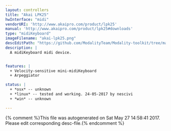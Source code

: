 ```yaml
---
layout: controllers
title: "Akai LPK25"
hwInterface: "midi"
vendorURI: 'http://www.akaipro.com/product/lpk25'
manual: 'http://www.akaipro.com/product/lpk25#downloads'
type: "midiKeyboard"
imageFilename: "akai-lpk25.png"
descEditPath: "https://github.com/ModalityTeam/Modality-toolkit/tree/master/Modality/MKtlDescriptions//akai-lpk25.desc.scd"
description: |
  A midiKeyboard midi device.


features: |
  + Velocity-sensitive mini-midiKeyboard
  + Arpeggiator

status: |
  + *osx* -- unknown
  + *linux* -- tested and working. 24-05-2017 by nescivi
  + *win* -- unknown

---
```

{% comment %}This file was autogenerated on Sat May 27 14:58:41 2017. Please edit corresponding desc-file.{% endcomment %}